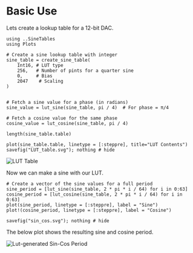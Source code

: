 # Basic Use

Lets create a lookup table for a 12-bit DAC.

```@example SineTables
using ..SineTables
using Plots

# Create a sine lookup table with integer
sine_table = create_sine_table(
    Int16, # LUT type
    256,   # Number of pints for a quarter sine
    0,     # Bias
    2047    # Scaling
)


# Fetch a sine value for a phase (in radians)
sine_value = lut_sine(sine_table, pi / 4)  # For phase = π/4

# Fetch a cosine value for the same phase
cosine_value = lut_cosine(sine_table, pi / 4)
```

```@example SineTables
length(sine_table.table)
```

```@example SineTables
plot(sine_table.table, linetype = [:steppre], title="LUT Contents")
savefig("LUT_table.svg"); nothing # hide
```

![LUT Table](LUT_table.svg)

Now we can make a sine with our LUT.

```@example SineTables
# Create a vector of the sine values for a full period
sine_period = [lut_sine(sine_table, 2 * pi * i / 64) for i in 0:63]
cosine_period = [lut_cosine(sine_table, 2 * pi * i / 64) for i in 0:63]
plot(sine_period, linetype = [:steppre], label = "Sine")
plot!(cosine_period, linetype = [:steppre], label = "Cosine")

savefig("sin_cos.svg"); nothing # hide
```

The below plot shows the resulting sine and cosine period.

![Lut-generated Sin-Cos Period](sin_cos.svg)
